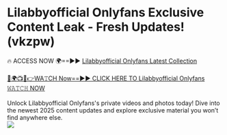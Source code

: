 # Lilabbyofficial Onlyfans Exclusive Content Leak - Fresh Updates! (vkzpw)

🔥 ACCESS NOW 🌍==►► <a href="https://tinyurl.com/kvy9nzfs" rel="nofollow">Lilabbyofficial Onlyfans Latest Collection</a>
<br><br>
[🔴🌍📺📱👉WA𝚃CH Now==►► CLICK HERE TO Lilabbyofficial Onlyfans 𝚆𝙰𝚃𝙲𝙷 NOW](https://tinyurl.com/kvy9nzfs)
<br><br>
Unlock Lilabbyofficial Onlyfans's private videos and photos today! Dive into the newest 2025 content updates and explore exclusive material you won’t find anywhere else.
<br>
<a href="https://tinyurl.com/kvy9nzfs" rel="nofollow" data-target="animated-image.originalLink"><img src="https://camo.githubusercontent.com/8a4f000d20f83aca3bf7ec5f350d767afa0574a8a352519fd8cfa583a6f93a33/68747470733a2f2f692e696d6775722e636f6d2f644a486b345a712e676966" data-canonical-src="https://i.imgur.com/dJHk4Zq.gif" style="max-width: 100%; display: inline-block;" data-target="animated-image.originalImage"></a>
<br>
